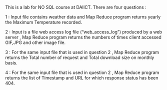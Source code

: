This is a lab for NO SQL course at DAIICT.
There are four questions :

1 : Input file contains weather data and Map Reduce program returns yearly the Maximum Temperature recorded.

2 : Input is a file web access log file (“web_access_log”) produced by a web server , Map Reduce program returns the numbers of times client accessed GIF,JPG and other image file.

3 : For the same input file that is used in question 2 , Map Reduce program returns the Total number of request and Total download size on monthly basis.

4 : For the same input file that is used in question 2 , Map Reduce program returns the list of Timestamp and URL for which response status has been 404.
